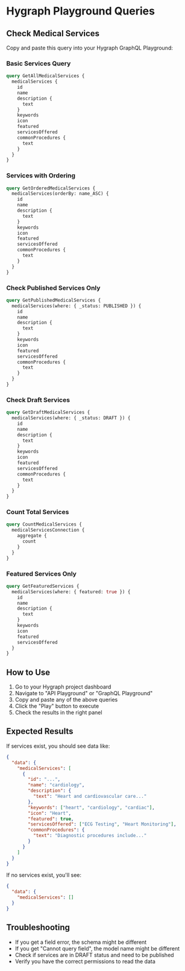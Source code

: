# Hygraph Playground Queries

## Check Medical Services

Copy and paste this query into your Hygraph GraphQL Playground:

### Basic Services Query
```graphql
query GetAllMedicalServices {
  medicalServices {
    id
    name
    description {
      text
    }
    keywords
    icon
    featured
    servicesOffered
    commonProcedures {
      text
    }
  }
}
```

### Services with Ordering
```graphql
query GetOrderedMedicalServices {
  medicalServices(orderBy: name_ASC) {
    id
    name
    description {
      text
    }
    keywords
    icon
    featured
    servicesOffered
    commonProcedures {
      text
    }
  }
}
```

### Check Published Services Only
```graphql
query GetPublishedMedicalServices {
  medicalServices(where: { _status: PUBLISHED }) {
    id
    name
    description {
      text
    }
    keywords
    icon
    featured
    servicesOffered
    commonProcedures {
      text
    }
  }
}
```

### Check Draft Services
```graphql
query GetDraftMedicalServices {
  medicalServices(where: { _status: DRAFT }) {
    id
    name
    description {
      text
    }
    keywords
    icon
    featured
    servicesOffered
    commonProcedures {
      text
    }
  }
}
```

### Count Total Services
```graphql
query CountMedicalServices {
  medicalServicesConnection {
    aggregate {
      count
    }
  }
}
```

### Featured Services Only
```graphql
query GetFeaturedServices {
  medicalServices(where: { featured: true }) {
    id
    name
    description {
      text
    }
    keywords
    icon
    featured
    servicesOffered
  }
}
```

## How to Use

1. Go to your Hygraph project dashboard
2. Navigate to "API Playground" or "GraphQL Playground"
3. Copy and paste any of the above queries
4. Click the "Play" button to execute
5. Check the results in the right panel

## Expected Results

If services exist, you should see data like:
```json
{
  "data": {
    "medicalServices": [
      {
        "id": "...",
        "name": "cardiology",
        "description": {
          "text": "Heart and cardiovascular care..."
        },
        "keywords": ["heart", "cardiology", "cardiac"],
        "icon": "Heart",
        "featured": true,
        "servicesOffered": ["ECG Testing", "Heart Monitoring"],
        "commonProcedures": {
          "text": "Diagnostic procedures include..."
        }
      }
    ]
  }
}
```

If no services exist, you'll see:
```json
{
  "data": {
    "medicalServices": []
  }
}
```

## Troubleshooting

- If you get a field error, the schema might be different
- If you get "Cannot query field", the model name might be different
- Check if services are in DRAFT status and need to be published
- Verify you have the correct permissions to read the data